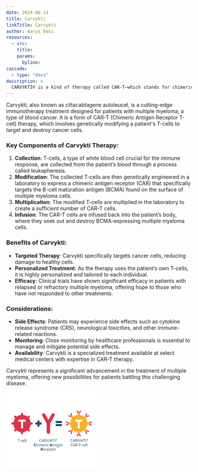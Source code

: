 ```yaml
---
date: 2024-06-14
title: Carvykti
linkTitle: Carvykti
author: Aarya Dani 
resources:
  - src: 
    title: 
    params:
      byline: 
cascade:
  - type: "docs"
description: > 
  CARVYKTI® is a kind of therapy called CAR-T—which stands for chimeric antigen receptor-T cell. T cells are a part of your immune system that fight against infection. CARVYKTI® works by changing your own T cells to recognize and attack a target on the surface of multiple myeloma cells and certain other healthy cells after a single infusion. The entire process generally takes about 2 to 3 months.
---
```


Carvykti, also known as ciltacabtagene autoleucel, is a cutting-edge immunotherapy treatment designed for patients with multiple myeloma, a type of blood cancer. It is a form of CAR-T (Chimeric Antigen Receptor T-cell) therapy, which involves genetically modifying a patient's T-cells to target and destroy cancer cells.

### Key Components of Carvykti Therapy:

1. **Collection**: T-cells, a type of white blood cell crucial for the immune response, are collected from the patient’s blood through a process called leukapheresis.
2. **Modification**: The collected T-cells are then genetically engineered in a laboratory to express a chimeric antigen receptor (CAR) that specifically targets the B-cell maturation antigen (BCMA) found on the surface of multiple myeloma cells.
3. **Multiplication**: The modified T-cells are multiplied in the laboratory to create a sufficient number of CAR-T cells.
4. **Infusion**: The CAR-T cells are infused back into the patient’s body, where they seek out and destroy BCMA-expressing multiple myeloma cells.

### Benefits of Carvykti:

- **Targeted Therapy**: Carvykti specifically targets cancer cells, reducing damage to healthy cells.
- **Personalized Treatment**: As the therapy uses the patient’s own T-cells, it is highly personalized and tailored to each individual.
- **Efficacy**: Clinical trials have shown significant efficacy in patients with relapsed or refractory multiple myeloma, offering hope to those who have not responded to other treatments.

### Considerations:

- **Side Effects**: Patients may experience side effects such as cytokine release syndrome (CRS), neurological toxicities, and other immune-related reactions.
- **Monitoring**: Close monitoring by healthcare professionals is essential to manage and mitigate potential side effects.
- **Availability**: Carvykti is a specialized treatment available at select medical centers with expertise in CAR-T therapy.

Carvykti represents a significant advancement in the treatment of multiple myeloma, offering new possibilities for patients battling this challenging disease.

![Eisenhower Matrix](/images/Carvykti.png)

